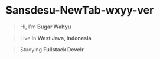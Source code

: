 # Sansdesu-NewTab-wxyy-ver

> Hi, I'm **Bugar Wahyu**

> Live In **West Java, Indonesia**

> Studying **Fullstack Develr**
